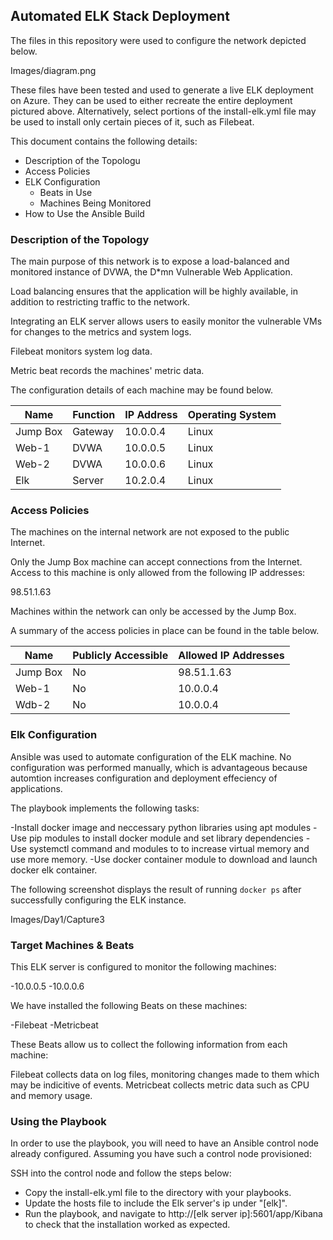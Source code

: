 ## Automated ELK Stack Deployment

The files in this repository were used to configure the network depicted below.

Images/diagram.png

These files have been tested and used to generate a live ELK deployment on Azure. They can be used to either recreate the entire deployment pictured above. 
Alternatively, select portions of the install-elk.yml file may be used to install only certain pieces of it, such as Filebeat.


This document contains the following details:
- Description of the Topologu
- Access Policies
- ELK Configuration
  - Beats in Use
  - Machines Being Monitored
- How to Use the Ansible Build


### Description of the Topology

The main purpose of this network is to expose a load-balanced and monitored instance of DVWA, the D*mn Vulnerable Web Application.

Load balancing ensures that the application will be highly available, in addition to restricting traffic to the network.

Integrating an ELK server allows users to easily monitor the vulnerable VMs for changes to the metrics and system logs.

Filebeat monitors system log data.

Metric beat records the machines' metric data.

The configuration details of each machine may be found below.

| Name     | Function | IP Address | Operating System |
|----------|----------|------------|------------------|
| Jump Box | Gateway  | 10.0.0.4   | Linux            |
| Web-1    | DVWA     | 10.0.0.5   | Linux            |
| Web-2    | DVWA     | 10.0.0.6   | Linux            |
| Elk      | Server   | 10.2.0.4   | Linux            |

### Access Policies

The machines on the internal network are not exposed to the public Internet. 

Only the Jump Box machine can accept connections from the Internet. Access to this machine is only allowed from the following IP addresses:

98.51.1.63

Machines within the network can only be accessed by the Jump Box.

A summary of the access policies in place can be found in the table below.

| Name     | Publicly Accessible | Allowed IP Addresses |
|----------|---------------------|----------------------|
| Jump Box | No                  | 98.51.1.63           |
|  Web-1   | No                  | 10.0.0.4             |
|  Wdb-2   | No                  | 10.0.0.4             |

### Elk Configuration

Ansible was used to automate configuration of the ELK machine. No configuration was performed manually, 
which is advantageous because automtion increases configuration and deployment effeciency of applications.

The playbook implements the following tasks:

-Install docker image and neccessary python libraries using apt modules
-Use pip modules to install docker module and set library dependencies
-Use systemctl command and modules to to increase  virtual memory and use more memory.
-Use docker container module to download and launch docker elk container.

The following screenshot displays the result of running `docker ps` after successfully configuring the ELK instance.

Images/Day1/Capture3

### Target Machines & Beats
This ELK server is configured to monitor the following machines:

-10.0.0.5
-10.0.0.6

We have installed the following Beats on these machines:

-Filebeat
-Metricbeat

These Beats allow us to collect the following information from each machine:

Filebeat collects data on log files, monitoring changes made to them which may be indicitive of events.  Metricbeat collects metric data such as CPU and memory usage.

### Using the Playbook
In order to use the playbook, you will need to have an Ansible control node already configured. Assuming you have such a control node provisioned: 

SSH into the control node and follow the steps below:
- Copy the install-elk.yml file to the directory with your playbooks.
- Update the hosts file to include the Elk server's ip under "[elk]".
- Run the playbook, and navigate to http://[elk server ip]:5601/app/Kibana to check that the installation worked as expected.

